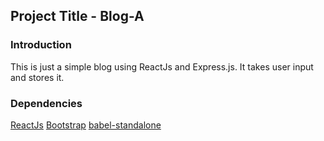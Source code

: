 ## Project Title - Blog-A

### Introduction

This is just a simple blog using ReactJs and Express.js.
It takes user input and stores it.

### Dependencies

[ReactJs](https://reactjs.org/)
[Bootstrap](https://getbootstrap.com/)
[babel-standalone](https://unpkg.com/babel-standalone@6.26.0/)
